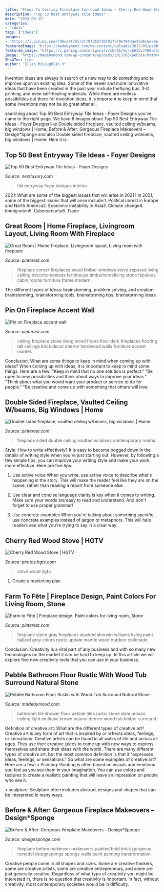 ```yaml
---
title: "Floor To Ceiling Fireplace Surround Ideas ~ Cherry Red Wood Stove"
description: "Top 50 best entryway tile ideas"
date: "2023-09-12"
categories:
- "ideas"
tags: ["ideas"]
images:
- "https://i.pinimg.com/736x/9f/d5/2f/9fd52f16f017a79e704dae43d6cbea5e--fireplace-brick-stone-fireplaces.jpg"
featuredImage: "https://madebymood.com/wp-content/uploads/2017/05/pebble-bathroom-floor-rustic-with-stone-tile-shaped-multiuse-mosaic-tiles.jpg"
featured_image: "https://i.pinimg.com/originals/cb/05/5c/cb055c7490b71cda1ccecdb713459eea.jpg"
image: "https://madebymood.com/wp-content/uploads/2017/05/pebble-bathroom-floor-rustic-with-stone-tile-shaped-multiuse-mosaic-tiles.jpg"
ShowToc: true
author: "Ellen McLaughlin V"
---
```



Invention ideas are always in search of a new way to do something and to improve upon an existing idea. Some of the newer and more innovative ideas that have been created in the past year include theflying bus, 3-D printing, and even self-healing materials. While there are endless possibilities out there for invention ideas, it is important to keep in mind that some inventions may not be so great after all.

	

		
searching about Top 50 Best Entryway Tile Ideas - Foyer Designs you've came to the right page. We have 8 Images about Top 50 Best Entryway Tile Ideas - Foyer Designs like Double sided fireplace, vaulted ceiling w/beams, big windows | Home, Before &amp; After: Gorgeous Fireplace Makeovers – Design*Sponge and also Double sided fireplace, vaulted ceiling w/beams, big windows | Home. Here it is:
		
    
## Top 50 Best Entryway Tile Ideas - Foyer Designs

<img loading=lazy src="http://nextluxury.com/wp-content/uploads/home-interior-entryway-tile.jpg" onerror="this.onerror=null;this.src='https://tse3.mm.bing.net/th?id=OIP.atUiM5fkEXqy63rJCLAYfQAAAA&amp;pid=15.1';" alt="Top 50 Best Entryway Tile Ideas - Foyer Designs">

_Source: nextluxury.com_

>tile entryway foyer designs interior. 

	

2021: What are some of the biggest issues that will arise in 2021?
In 2021, some of the biggest issues that will arise include:1. Political unrest in Europe and North America2. Economic instability in Asia3. Climate change4. Immigration5. Cybersecurity6. Trade
    
## Great Room | Home Fireplace, Livingroom Layout, Living Room With Fireplace

<img loading=lazy src="https://i.pinimg.com/736x/dd/e6/ef/dde6ef4d237378fe7d439374067f577f--corner-fireplaces-wall-of-windows.jpg" onerror="this.onerror=null;this.src='https://tse3.mm.bing.net/th?id=OIP.korUqWN31ljODy96NwdabgHaLH&amp;pid=15.1';" alt="Great Room | Home fireplace, Livingroom layout, Living room with fireplace">

_Source: pinterest.com_

>fireplace corner fireplaces wood timber windows stove exposed living ceiling decorhomeideas farmhouse timberhomeliving stone fabulous cabin rooms furniture frame modern. 

	

The different types of ideas: brainstorming, problem solving, and creation
brainstorming, brainstorming tools, brainstorming tips, brainstorming ideas

    
## Pin On Fireplace Accent Wall

<img loading=lazy src="https://i.pinimg.com/736x/9f/d5/2f/9fd52f16f017a79e704dae43d6cbea5e--fireplace-brick-stone-fireplaces.jpg" onerror="this.onerror=null;this.src='https://tse4.mm.bing.net/th?id=OIP.qJ7XIMqBfIK1lZroAZhBsgHaLH&amp;pid=15.1';" alt="Pin on Fireplace accent wall">

_Source: pinterest.com_

>ceiling fireplace stone living wood floors floor dark fireplaces flooring tall ceilings brick decor interior hardwood walls furniture accent mantel. 

	

Conclusion: What are some things to keep in mind when coming up with ideas?
When coming up with ideas, it is important to keep in mind some things. Here are a few:
"Keep in mind that no one solution is perfect."
"Be open to new possibilities and think about ways to improve your ideas."
"Think about what you would want your product or service to do for people."
"Be creative and come up with something that others will love.

    
## Double Sided Fireplace, Vaulted Ceiling W/beams, Big Windows | Home

<img loading=lazy src="https://i.pinimg.com/736x/9c/8b/95/9c8b95cdefb55901d743fb3463885fc1--see-through-fireplace-double-sided-fireplace.jpg?b=t" onerror="this.onerror=null;this.src='https://tse2.mm.bing.net/th?id=OIP.meXAoWY3oPKGl4wO5afRMQHaJ4&amp;pid=15.1';" alt="Double sided fireplace, vaulted ceiling w/beams, big windows | Home">

_Source: pinterest.com_

>fireplace sided double ceiling vaulted windows contemporary rooms. 

	

Style: How to write effectively?
It is easy to become bogged down in the details of writing style when you're just starting out. However, by following a few simple tips, you can improve your writing style and make your work more effective. Here are five tips:
1. Use active voice
When you write, use active voice to describe what's happening in the story. This will make the reader feel like they are on the scene, rather than reading a report from someone else.

2. Use clear and concise language
 clarity is key when it comes to writing. Make sure your words are easy to read and understand. And don't forget to use proper grammar!

3. Use concrete examples    When you're talking about something specific, use concrete examples instead of jargon or metaphors. This will help readers see what you're trying to say in a clear way.

    
## Cherry Red Wood Stove | HGTV

<img loading=lazy src="https://hgtvhome.sndimg.com/content/dam/images/hgtv/fullset/2015/2/24/0/Fraley-and-Co_Wine-Country_Stove.jpg.rend.hgtvcom.616.924.suffix/1424806605306.jpeg" onerror="this.onerror=null;this.src='https://tse2.mm.bing.net/th?id=OIP.5StvaWPDlvxVYeQfQFmEgQHaLH&amp;pid=15.1';" alt="Cherry Red Wood Stove | HGTV">

_Source: photos.hgtv.com_

>stove wood hgtv. 

	

1. Create a marketing plan 

    
## Farm To Fête | Fireplace Design, Paint Colors For Living Room, Stone

<img loading=lazy src="https://i.pinimg.com/originals/cb/05/5c/cb055c7490b71cda1ccecdb713459eea.jpg" onerror="this.onerror=null;this.src='https://tse3.mm.bing.net/th?id=OIP.BiSh64ZHKhEcs0ePgwaSAgAAAA&amp;pid=15.1';" alt="Farm to Fête | Fireplace design, Paint colors for living room, Stone">

_Source: pinterest.com_

>fireplace stone gray fireplaces stacked sherwin williams living paint ballard grey colors rustic update mantle wood outdoor collonade. 

	

Conclusion:
Creativity is a vital part of any business and with so many new technologies on the market it can be hard to keep up. In this article we will explore five new creativity tools that you can use in your business.

    
## Pebble Bathroom Floor Rustic With Wood Tub Surround Natural Stone

<img loading=lazy src="https://madebymood.com/wp-content/uploads/2017/05/pebble-bathroom-floor-rustic-with-stone-tile-shaped-multiuse-mosaic-tiles.jpg" onerror="this.onerror=null;this.src='https://tse3.mm.bing.net/th?id=OIP.NDWmDQtEBFqJ6taW1p4FaAHaLH&amp;pid=15.1';" alt="Pebble Bathroom Floor Rustic with Wood Tub Surround Natural Stone">

_Source: madebymood.com_

>bathroom tile shower floor pebble tiles rustic stone slate mosaic ceiling light multiuse brown natural denver wood tub timber surround. 

	

Definition of creative art: What are the different types of creative art?
Creative art is any form of art that is inspired by or reflects ideas, feelings, or sensations. Creative artists can be found in all walks of life and across all ages. They use their creative juices to come up with new ways to express themselves and share their ideas with the world. There are many different types of creative art, but the most common definition is that it "expresses ideas, feelings, or sensations." So what are some examples of creative art? Here are a few:
• Painting: Painting is often based on visuals and emotions you feel as you see them in your imagination. You can use colors and textures to create a realistic painting that will leave an impression on people who see it.

• sculpture: Sculpture often includes abstract designs and shapes that can be interpreted in many ways.

    
## Before &amp; After: Gorgeous Fireplace Makeovers – Design*Sponge

<img loading=lazy src="https://www.designsponge.com/wp-content/uploads/2017/02/before_fireplaceMAIN.jpg" onerror="this.onerror=null;this.src='https://tse2.mm.bing.net/th?id=OIP.EzQtNE3mPEq7sObKqzvkiwHaKQ&amp;pid=15.1';" alt="Before &amp; After: Gorgeous Fireplace Makeovers – Design*Sponge">

_Source: designsponge.com_

>fireplace before makeover makeovers painted bold brick gorgeous remodel designsponge sponge walls paint painting transformation. 

	

Creative people come in all shapes and sizes. Some are creative thinkers, some are creative artists, some are creative entrepreneurs, and some are just generally creative. Regardless of what type of creativity you might be interested in, there is no question that creativity is important. In fact, without creativity, most contemporary societies would be in difficulty.

